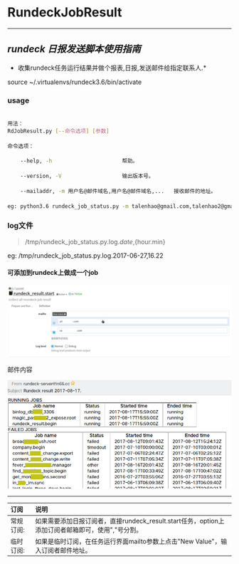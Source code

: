 # RundeckJobResult

---
_rundeck 日报发送脚本使用指南_
---
* 收集rundeck任务运行结果并做个报表,日报,发送邮件给指定联系人.*

source ~/.virtualenvs/rundeck3.6/bin/activate


### usage
```bash

用法：
RdJobResult.py [--命令选项] [参数]

命令选项：

    --help, -h                      帮助。

    --version, -V                   输出版本号。

    --mailaddr, -m 用户名@邮件域名,用户名@邮件域名,...   接收邮件的地址。

eg: python3.6 rundeck_job_status.py -m talenhao@gmail.com,talenhao2@gmail.com,...


```

### log文件

> /tmp/rundeck_job_status.py.log.${date},${hour.min}

eg: /tmp/rundeck_job_status.py.log.2017-06-27,16.22



#### 可添加到rundeck上做成一个job
![image](https://github.com/talenhao/RundeckJobResult/blob/master/img/RdJobResult.png?raw=true)

邮件内容

![image](https://github.com/talenhao/RundeckJobResult/blob/master/img/rd_mail.png?raw=true)

---
订阅|说明
:----| :----------
常规订阅:|如果需要添加日报订阅者，直接rundeck_result.start任务，option上添加订阅者邮箱即可，使用","号分割。
临时订阅:|如果是临时订阅，在任务运行界面mailto参数上点击"New Value"，输入订阅者邮件地址。

 


